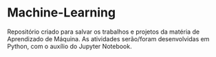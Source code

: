 # Machine-Learning
Repositório criado para salvar os trabalhos e projetos da matéria de Aprendizado de Máquina. As atividades serão/foram desenvolvidas em Python, com o auxílio do Jupyter Notebook.
